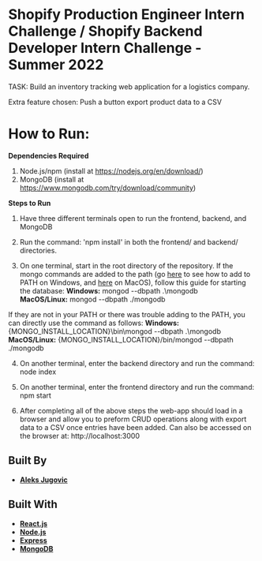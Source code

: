 # Shopify Production Engineer Intern Challenge / Shopify Backend Developer Intern Challenge - Summer 2022

TASK: Build an inventory tracking web application for a logistics company.

Extra feature chosen: Push a button export product data to a CSV

# How to Run:

**Dependencies Required**
1) Node.js/npm (install at https://nodejs.org/en/download/)
2) MongoDB (install at https://www.mongodb.com/try/download/community)

**Steps to Run**
1) Have three different terminals open to run the frontend, backend, and MongoDB

2) Run the command: 'npm install' in both the frontend/ and backend/ directories.

3) On one terminal, start in the root directory of the repository. If the mongo commands are added to the path (go [here](https://dangphongvanthanh.wordpress.com/2017/06/12/add-mongos-bin-folder-to-the-path-environment-variable/) to see how to add to PATH on Windows, and [here](https://stackoverflow.com/questions/24306398/how-to-add-mongo-commands-to-path-on-mac-osx) on MacOS), follow this guide for starting the database:
**Windows:** mongod --dbpath .\mongodb\
**MacOS/Linux:** mongod --dbpath ./mongodb

If they are not in your PATH or there was trouble adding to the PATH, you can directly use the command as follows:
**Windows:** {MONGO_INSTALL_LOCATION}\bin\mongod --dbpath .\mongodb\
**MacOS/Linux:** {MONGO_INSTALL_LOCATION}/bin/mongod --dbpath ./mongodb

4) On another terminal, enter the backend directory and run the command: node index

5) On another terminal, enter the frontend directory and run the command: npm start

6) After completing all of the above steps the web-app should load in a browser and allow you to preform CRUD operations along with export data to a CSV once entries have been added. Can also be accessed on the browser at: http://localhost:3000

## Built By

- **[Aleks Jugovic](https://github.com/Aleksjug)**

## Built With

- **[React.js](https://reactjs.org/)**
- **[Node.js](https://nodejs.org/)**
- **[Express](https://expressjs.com/)**
- **[MongoDB](https://www.mongodb.com/)**
